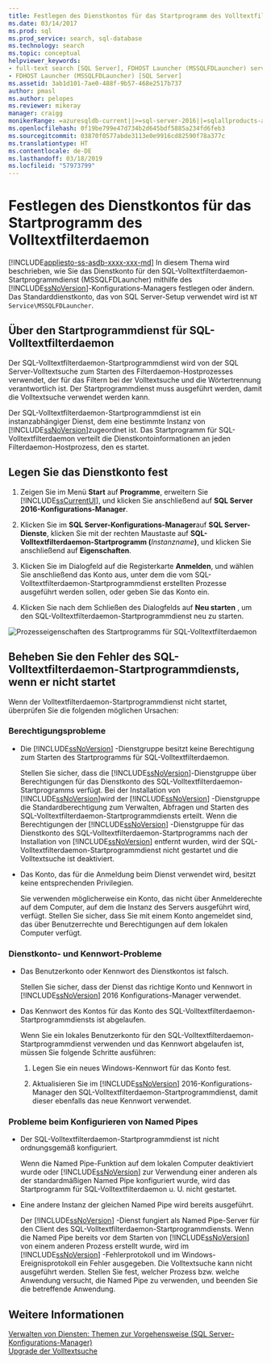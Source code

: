 ```yaml
---
title: Festlegen des Dienstkontos für das Startprogramm des Volltextfilterdaemon | Microsoft-Dokumentation
ms.date: 03/14/2017
ms.prod: sql
ms.prod_service: search, sql-database
ms.technology: search
ms.topic: conceptual
helpviewer_keywords:
- full-text search [SQL Server], FDHOST Launcher (MSSQLFDLauncher) service account
- FDHOST Launcher (MSSQLFDLauncher) [SQL Server]
ms.assetid: 3ab1d101-7ae0-488f-9b57-468e2517b737
author: pmasl
ms.author: pelopes
ms.reviewer: mikeray
manager: craigg
monikerRange: =azuresqldb-current||>=sql-server-2016||=sqlallproducts-allversions||>=sql-server-linux-2017||=azuresqldb-mi-current
ms.openlocfilehash: 0f19be799e47d734b2d645bdf5885a234fd6feb3
ms.sourcegitcommit: 03870f0577abde3113e0e9916cd82590f78a377c
ms.translationtype: HT
ms.contentlocale: de-DE
ms.lasthandoff: 03/18/2019
ms.locfileid: "57973799"
---
```

# <a name="set-the-service-account-for-the-full-text-filter-daemon-launcher"></a>Festlegen des Dienstkontos für das Startprogramm des Volltextfilterdaemon
[!INCLUDE[appliesto-ss-asdb-xxxx-xxx-md](../../includes/appliesto-ss-asdb-xxxx-xxx-md.md)]
 In diesem Thema wird beschrieben, wie Sie das Dienstkonto für den SQL-Volltextfilterdaemon-Startprogrammdienst (MSSQLFDLauncher) mithilfe des [!INCLUDE[ssNoVersion](../../includes/ssnoversion-md.md)]-Konfigurations-Managers festlegen oder ändern. Das Standarddienstkonto, das von SQL Server-Setup verwendet wird ist `NT Service\MSSQLFDLauncher`.
  
  
## <a name="about-the-sql-full-text-filter-daemon-launcher-service"></a>Über den Startprogrammdienst für SQL-Volltextfilterdaemon
Der SQL-Volltextfilterdaemon-Startprogrammdienst wird von der SQL Server-Volltextsuche zum Starten des Filterdaemon-Hostprozesses verwendet, der für das Filtern bei der Volltextsuche und die Wörtertrennung verantwortlich ist. Der Startprogrammdienst muss ausgeführt werden, damit die Volltextsuche verwendet werden kann.  
  
Der SQL-Volltextfilterdaemon-Startprogrammdienst ist ein instanzabhängiger Dienst, dem eine bestimmte Instanz von [!INCLUDE[ssNoVersion](../../includes/ssnoversion-md.md)]zugeordnet ist. Das Startprogramm für SQL-Volltextfilterdaemon verteilt die Dienstkontoinformationen an jeden Filterdaemon-Hostprozess, den es startet.  

##  <a name="setting"></a>Legen Sie das Dienstkonto fest  
  
1.  Zeigen Sie im Menü **Start** auf **Programme**, erweitern Sie [!INCLUDE[ssCurrentUI](../../includes/sscurrentui-md.md)], und klicken Sie anschließend auf **SQL Server 2016-Konfigurations-Manager**.  
  
2.  Klicken Sie im **SQL Server-Konfigurations-Manager**auf **SQL Server-Dienste**, klicken Sie mit der rechten Maustaste auf **SQL-Volltextfilterdaemon-Startprogramm (**_Instanzname_**)**, und klicken Sie anschließend auf **Eigenschaften**.  
  
3.  Klicken Sie im Dialogfeld auf die Registerkarte **Anmelden**, und wählen Sie anschließend das Konto aus, unter dem die vom SQL-Volltextfilterdaemon-Startprogrammdienst erstellten Prozesse ausgeführt werden sollen, oder geben Sie das Konto ein.  
  
4.  Klicken Sie nach dem Schließen des Dialogfelds auf **Neu starten** , um den SQL-Volltextfilterdaemon-Startprogrammdienst neu zu starten.  
  
![Prozesseigenschaften des Startprogramms für SQL-Volltextfilterdaemon](../../relational-databases/search/media/sql-full-text-filter-daemon-launch-process-properties.png)
  
##  <a name="error"></a>Beheben Sie den Fehler des SQL-Volltextfilterdaemon-Startprogrammdiensts, wenn er nicht startet  
 Wenn der Volltextfilterdaemon-Startprogrammdienst nicht startet, überprüfen Sie die folgenden möglichen Ursachen:  
  
### <a name="permissions-issues"></a>Berechtigungsprobleme
-   Die [!INCLUDE[ssNoVersion](../../includes/ssnoversion-md.md)] -Dienstgruppe besitzt keine Berechtigung zum Starten des Startprogramms für SQL-Volltextfilterdaemon.  

     Stellen Sie sicher, dass die [!INCLUDE[ssNoVersion](../../includes/ssnoversion-md.md)]-Dienstgruppe über Berechtigungen für das Dienstkonto des SQL-Volltextfilterdaemon-Startprogramms verfügt. Bei der Installation von [!INCLUDE[ssNoVersion](../../includes/ssnoversion-md.md)]wird der [!INCLUDE[ssNoVersion](../../includes/ssnoversion-md.md)] -Dienstgruppe die Standardberechtigung zum Verwalten, Abfragen und Starten des SQL-Volltextfilterdaemon-Startprogrammdiensts erteilt. Wenn die Berechtigungen der [!INCLUDE[ssNoVersion](../../includes/ssnoversion-md.md)] -Dienstgruppe für das Dienstkonto des SQL-Volltextfilterdaemon-Startprogramms nach der Installation von [!INCLUDE[ssNoVersion](../../includes/ssnoversion-md.md)] entfernt wurden, wird der SQL-Volltextfilterdaemon-Startprogrammdienst nicht gestartet und die Volltextsuche ist deaktiviert.     

-   Das Konto, das für die Anmeldung beim Dienst verwendet wird, besitzt keine entsprechenden Privilegien.  
  
     Sie verwenden möglicherweise ein Konto, das nicht über Anmelderechte auf dem Computer, auf dem die Instanz des Servers ausgeführt wird, verfügt. Stellen Sie sicher, dass Sie mit einem Konto angemeldet sind, das über Benutzerrechte und Berechtigungen auf dem lokalen Computer verfügt.  

### <a name="service-account-and-password-issues"></a>Dienstkonto- und Kennwort-Probleme
-   Das Benutzerkonto oder Kennwort des Dienstkontos ist falsch.  
  
     Stellen Sie sicher, dass der Dienst das richtige Konto und Kennwort in [!INCLUDE[ssNoVersion](../../includes/ssnoversion-md.md)] 2016 Konfigurations-Manager verwendet.  
  
-   Das Kennwort des Kontos für das Konto des SQL-Volltextfilterdaemon-Startprogrammdiensts ist abgelaufen.  
  
     Wenn Sie ein lokales Benutzerkonto für den SQL-Volltextfilterdaemon-Startprogrammdienst verwenden und das Kennwort abgelaufen ist, müssen Sie folgende Schritte ausführen:  
  
    1.  Legen Sie ein neues Windows-Kennwort für das Konto fest.  
  
    2.  Aktualisieren Sie im [!INCLUDE[ssNoVersion](../../includes/ssnoversion-md.md)] 2016-Konfigurations-Manager den SQL-Volltextfilterdaemon-Startprogrammdienst, damit dieser ebenfalls das neue Kennwort verwendet.  
  
### <a name="named-pipes-configuration-issues"></a>Probleme beim Konfigurieren von Named Pipes
-   Der SQL-Volltextfilterdaemon-Startprogrammdienst ist nicht ordnungsgemäß konfiguriert.  
  
     Wenn die Named Pipe-Funktion auf dem lokalen Computer deaktiviert wurde oder [!INCLUDE[ssNoVersion](../../includes/ssnoversion-md.md)] zur Verwendung einer anderen als der standardmäßigen Named Pipe konfiguriert wurde, wird das Startprogramm für SQL-Volltextfilterdaemon u. U. nicht gestartet.  
  
-   Eine andere Instanz der gleichen Named Pipe wird bereits ausgeführt.  
  
     Der [!INCLUDE[ssNoVersion](../../includes/ssnoversion-md.md)] -Dienst fungiert als Named Pipe-Server für den Client des SQL-Volltextfilterdaemon-Startprogrammdiensts. Wenn die Named Pipe bereits vor dem Starten von [!INCLUDE[ssNoVersion](../../includes/ssnoversion-md.md)] von einem anderen Prozess erstellt wurde, wird im [!INCLUDE[ssNoVersion](../../includes/ssnoversion-md.md)] -Fehlerprotokoll und im Windows-Ereignisprotokoll ein Fehler ausgegeben. Die Volltextsuche kann nicht ausgeführt werden.  Stellen Sie fest, welcher Prozess bzw. welche Anwendung versucht, die Named Pipe zu verwenden, und beenden Sie die betreffende Anwendung.  
  
## <a name="see-also"></a>Weitere Informationen  
 [Verwalten von Diensten: Themen zur Vorgehensweise &#40;SQL Server-Konfigurations-Manager&#41;](https://msdn.microsoft.com/library/78dee169-df0c-4c95-9af7-bf033bc9fdc6)   
 [Upgrade der Volltextsuche](../../relational-databases/search/upgrade-full-text-search.md)  
  
  
